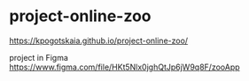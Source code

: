 # project-online-zoo

https://kpogotskaia.github.io/project-online-zoo/


project in Figma
https://www.figma.com/file/HKt5Nlx0jghQtJp6jW9q8F/zooApp